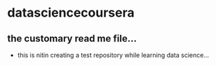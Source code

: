 # datasciencecoursera
## the customary read me file...
* this is nitin creating a test repository while learning data science...
